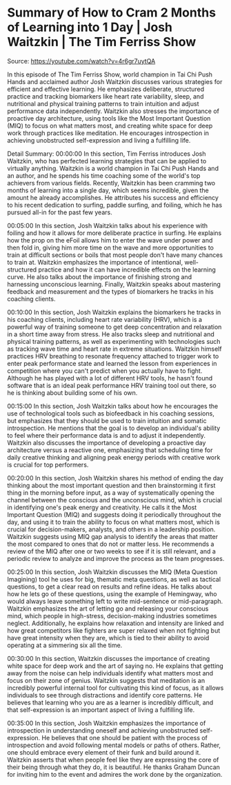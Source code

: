 # Summary of How to Cram 2 Months of Learning into 1 Day | Josh Waitzkin | The Tim Ferriss Show

Source: https://youtube.com/watch?v=4r6gr7uytQA

In this episode of The Tim Ferriss Show, world champion in Tai Chi Push Hands and acclaimed author Josh Waitzkin discusses various strategies for efficient and effective learning. He emphasizes deliberate, structured practice and tracking biomarkers like heart rate variability, sleep, and nutritional and physical training patterns to train intuition and adjust performance data independently. Waitzkin also stresses the importance of proactive day architecture, using tools like the Most Important Question (MIQ) to focus on what matters most, and creating white space for deep work through practices like meditation. He encourages introspection in achieving unobstructed self-expression and living a fulfilling life.

Detail Summary: 
00:00:00
In this section, Tim Ferriss introduces Josh Waitzkin, who has perfected learning strategies that can be applied to virtually anything. Waitzkin is a world champion in Tai Chi Push Hands and an author, and he spends his time coaching some of the world's top achievers from various fields. Recently, Waitzkin has been cramming two months of learning into a single day, which seems incredible, given the amount he already accomplishes. He attributes his success and efficiency to his recent dedication to surfing, paddle surfing, and foiling, which he has pursued all-in for the past few years.

00:05:00
In this section, Josh Waitzkin talks about his experience with foiling and how it allows for more deliberate practice in surfing. He explains how the prop on the eFoil allows him to enter the wave under power and then fold in, giving him more time on the wave and more opportunities to train at difficult sections or boils that most people don't have many chances to train at. Waitzkin emphasizes the importance of intentional, well-structured practice and how it can have incredible effects on the learning curve. He also talks about the importance of finishing strong and harnessing unconscious learning. Finally, Waitzkin speaks about mastering feedback and measurement and the types of biomarkers he tracks in his coaching clients.

00:10:00
In this section, Josh Waitzkin explains the biomarkers he tracks in his coaching clients, including heart rate variability (HRV), which is a powerful way of training someone to get deep concentration and relaxation in a short time away from stress. He also tracks sleep and nutritional and physical training patterns, as well as experimenting with technologies such as tracking wave time and heart rate in extreme situations. Waitzkin himself practices HRV breathing to resonate frequency attached to trigger work to enter peak performance state and learned the lesson from experiences in competition where you can't predict when you actually have to fight. Although he has played with a lot of different HRV tools, he hasn't found software that is an ideal peak performance HRV training tool out there, so he is thinking about building some of his own.

00:15:00
In this section, Josh Waitzkin talks about how he encourages the use of technological tools such as biofeedback in his coaching sessions, but emphasizes that they should be used to train intuition and somatic introspection. He mentions that the goal is to develop an individual's ability to feel where their performance data is and to adjust it independently. Waitzkin also discusses the importance of developing a proactive day architecture versus a reactive one, emphasizing that scheduling time for daily creative thinking and aligning peak energy periods with creative work is crucial for top performers.

00:20:00
In this section, Josh Waitzkin shares his method of ending the day thinking about the most important question and then brainstorming it first thing in the morning before input, as a way of systematically opening the channel between the conscious and the unconscious mind, which is crucial in identifying one's peak energy and creativity. He calls it the Most Important Question (MIQ) and suggests doing it periodically throughout the day, and using it to train the ability to focus on what matters most, which is crucial for decision-makers, analysts, and others in a leadership position. Waitzkin suggests using MIQ gap analysis to identify the areas that matter the most compared to ones that do not or matter less. He recommends a review of the MIQ after one or two weeks to see if it is still relevant, and a periodic review to analyze and improve the process as the team progresses.

00:25:00
In this section, Josh Waitzkin discusses the MIQ (Meta Question Imagining) tool he uses for big, thematic meta questions, as well as tactical questions, to get a clear read on results and refine ideas. He talks about how he lets go of these questions, using the example of Hemingway, who would always leave something left to write mid-sentence or mid-paragraph. Waitzkin emphasizes the art of letting go and releasing your conscious mind, which people in high-stress, decision-making industries sometimes neglect. Additionally, he explains how relaxation and intensity are linked and how great competitors like fighters are super relaxed when not fighting but have great intensity when they are, which is tied to their ability to avoid operating at a simmering six all the time.

00:30:00
In this section, Waitzkin discusses the importance of creating white space for deep work and the art of saying no. He explains that getting away from the noise can help individuals identify what matters most and focus on their zone of genius. Waitzkin suggests that meditation is an incredibly powerful internal tool for cultivating this kind of focus, as it allows individuals to see through distractions and identify core patterns. He believes that learning who you are as a learner is incredibly difficult, and that self-expression is an important aspect of living a fulfilling life.

00:35:00
In this section, Josh Waitzkin emphasizes the importance of introspection in understanding oneself and achieving unobstructed self-expression. He believes that one should be patient with the process of introspection and avoid following mental models or paths of others. Rather, one should embrace every element of their funk and build around it. Waitzkin asserts that when people feel like they are expressing the core of their being through what they do, it is beautiful. He thanks Graham Duncan for inviting him to the event and admires the work done by the organization.


